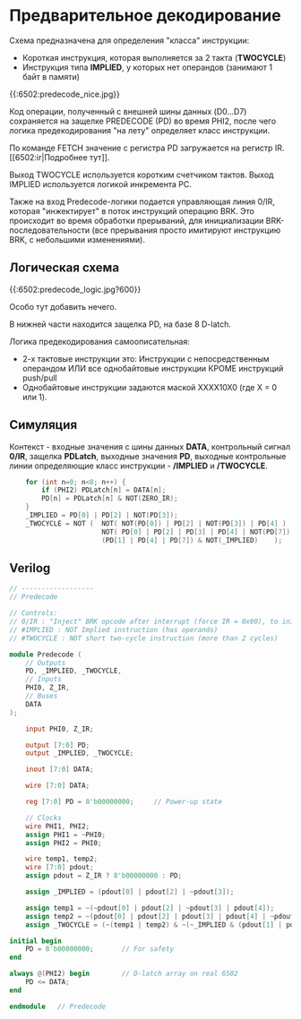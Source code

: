 # Предварительное декодирование

Схема предназначена для определения "класса" инструкции: 
  * Короткая инструкция, которая выполняется за 2 такта (**TWOCYCLE**)
  * Инструкция типа **IMPLIED**, у которых нет операндов (занимают 1 байт в памяти)

{{:6502:predecode_nice.jpg}}

Код операции, полученный с внешней шины данных (D0...D7) сохраняется на защелке PREDECODE (PD) во время PHI2, после чего логика предекодирования "на лету" определяет класс инструкции.

По команде FETCH значение с регистра PD загружается на регистр IR. [[6502:ir|Подробнее тут]].

Выход TWOCYCLE используется коротким счетчиком тактов. Выход IMPLIED используется логикой инкремента PC.

Также на вход Predecode-логики подается управляющая линия 0/IR, которая "инжектирует" в поток инструкций операцию BRK. Это происходит во время обработки прерываний, для инициализации BRK-последовательности (все прерывания просто имитируют инструкцию BRK, с небольшими изменениями).

## Логическая схема

{{:6502:predecode_logic.jpg?600}}

Особо тут добавить нечего.

В нижней части находится защелка PD, на базе 8 D-latch.

Логика предекодирования самоописательная:
  * 2-х тактовые инструкции это: Инструкции с непосредственным операндом ИЛИ все однобайтовые инструкции КРОМЕ инструкций push/pull
  * Однобайтовые инструкции задаются маской XXXX10X0 (где X = 0 или 1).

## Симуляция

Контекст - входные значения с шины данных **DATA**, контрольный сигнал **0/IR**, защелка **PDLatch**, выходные значения **PD**, выходные контрольные линии определяющие класс инструкции - **/IMPLIED** и **/TWOCYCLE**.

```c
    for (int n=0; n<8; n++) {
        if (PHI2) PDLatch[n] = DATA[n];
        PD[n] = PDLatch[n] & NOT(ZERO_IR);
    }
    _IMPLIED = PD[0] | PD[2] | NOT(PD[3]);
    _TWOCYCLE = NOT (  NOT( NOT(PD[0]) | PD[2] | NOT(PD[3]) | PD[4] ) |
                       NOT( PD[0] | PD[2] | PD[3] | PD[4] | NOT(PD[7]) ) |
                       (PD[1] | PD[4] | PD[7]) & NOT(_IMPLIED)    );
```

## Verilog

```verilog
// ------------------
// Predecode

// Controls:
// 0/IR : "Inject" BRK opcode after interrupt (force IR = 0x00), to initiate common "BRK-sequence" service
// #IMPLIED : NOT Implied instruction (has operands)
// #TWOCYCLE : NOT short two-cycle instruction (more than 2 cycles)

module Predecode (
    // Outputs
    PD, _IMPLIED, _TWOCYCLE,
    // Inputs
    PHI0, Z_IR,
    // Buses
    DATA
);

    input PHI0, Z_IR;

    output [7:0] PD;
    output _IMPLIED, _TWOCYCLE;

    inout [7:0] DATA;

    wire [7:0] DATA;

    reg [7:0] PD = 8'b00000000;     // Power-up state

    // Clocks
    wire PHI1, PHI2;
    assign PHI1 = ~PHI0;
    assign PHI2 = PHI0;

    wire temp1, temp2;
    wire [7:0] pdout;
    assign pdout = Z_IR ? 8'b00000000 : PD;

    assign _IMPLIED = (pdout[0] | pdout[2] | ~pdout[3]);

    assign temp1 = ~(~pdout[0] | pdout[2] | ~pdout[3] | pdout[4]);
    assign temp2 = ~(pdout[0] | pdout[2] | pdout[3] | pdout[4] | ~pdout[7]); 
    assign _TWOCYCLE = (~(temp1 | temp2) & ~(~_IMPLIED & (pdout[1] | pdout[4] | pdout[7])));

initial begin
    PD = 8'b00000000;       // For safety
end

always @(PHI2) begin        // D-latch array on real 6502
    PD <= DATA;
end

endmodule   // Predecode
```

